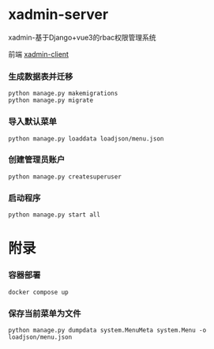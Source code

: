 # xadmin-server
xadmin-基于Django+vue3的rbac权限管理系统

前端 [xadmin-client](https://github.com/nineaiyu/xadmin-client) 

### 生成数据表并迁移
```shell
python manage.py makemigrations
python manage.py migrate
```
### 导入默认菜单
```shell
python manage.py loaddata loadjson/menu.json
```
### 创建管理员账户
```shell
python manage.py createsuperuser
```

### 启动程序
```shell
python manage.py start all
```



# 附录
### 容器部署
```shell
docker compose up
```

### 保存当前菜单为文件
```shell
python manage.py dumpdata system.MenuMeta system.Menu -o loadjson/menu.json
```
